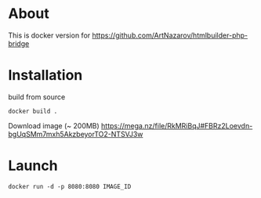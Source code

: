 # About

This is docker version for https://github.com/ArtNazarov/htmlbuilder-php-bridge

# Installation

build from source

```
docker build .
```

Download image (~ 200MB)
https://mega.nz/file/RkMRiBqJ#FBRz2Loevdn-bgUqSMm7mxh5AkzbeyorTO2-NTSVJ3w


# Launch

```
docker run -d -p 8080:8080 IMAGE_ID
```
